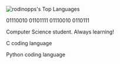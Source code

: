 ![rodinopps's Top Languages](https://github-readme-stats.vercel.app/api/top-langs/?username=rodinopps&theme=github_dark&show_icons=true&hide_border=true&layout=compact)

01110010 01101111 01110010 0110111

Computer Science student. Always learning!

C coding language

Python coding language
